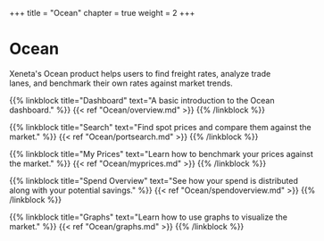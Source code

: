 +++
title = "Ocean"
chapter = true
weight = 2
+++

# Ocean

Xeneta's Ocean product helps users to find freight rates, analyze trade lanes, and benchmark their own rates against market trends.

<div style="margin:0 auto;width:550px;">

{{% linkblock title="Dashboard" text="A basic introduction to the Ocean dashboard." %}} {{< ref "Ocean/overview.md" >}} {{% /linkblock %}}

{{% linkblock title="Search" text="Find spot prices and compare them against the market." %}} {{< ref "Ocean/portsearch.md" >}} {{% /linkblock %}}

{{% linkblock title="My Prices" text="Learn how to benchmark your prices against the market." %}} {{< ref "Ocean/myprices.md" >}} {{% /linkblock %}}

{{% linkblock title="Spend Overview" text="See how your spend is distributed along with your potential savings." %}} {{< ref "Ocean/spendoverview.md" >}} {{% /linkblock %}}

{{% linkblock title="Graphs" text="Learn how to use graphs to visualize the market." %}} {{< ref "Ocean/graphs.md" >}} {{% /linkblock %}}



</div>

<div style="clear:both;"/><br>
